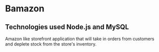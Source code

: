 # Bamazon

## Technologies used Node.js and MySQL
 
 Amazon like storefront application that will take in orders from customers and deplete stock from the  store's inventory.
